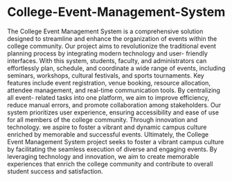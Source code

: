 # College-Event-Management-System

The College Event Management System is a comprehensive solution designed to streamline and enhance the organization of events within the college community. Our project aims to revolutionize the traditional event planning process by integrating modern technology and user- friendly interfaces. With this system, students, faculty, and administrators can effortlessly plan, schedule, and coordinate a wide range of events, including seminars, workshops, cultural festivals, and sports tournaments. Key features include event registration, venue booking, resource allocation, attendee management, and real-time communication tools. By centralizing all event- related tasks into one platform, we aim to improve efficiency, reduce manual errors, and promote collaboration among stakeholders. Our system prioritizes user experience, ensuring accessibility and ease of use for all members of the college community. Through innovation and technology. we aspire to foster a vibrant and dynamic campus culture enriched by memorable and successful events. Ultimately, the College Event Management System project seeks to foster a vibrant campus culture by facilitating the seamless execution of diverse and engaging events. By leveraging technology and innovation, we aim to create memorable experiences that enrich the college community and contribute to overall student success and satisfaction.
